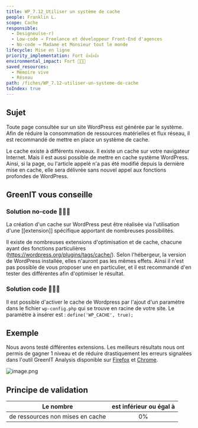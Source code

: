 ```yaml
---
title: WP_7.12_Utiliser un système de cache
people: Franklin L.
scope: Cache
responsible:
  - Designeu(se·r)
  - Low-code → Freelance et développeur Front-End d'agences
  - No-code → Madame et Monsieur tout le monde
lifecycle: Mise en ligne
priority_implementation: Fort 👍👍👍
environmental_impact: Fort 🌱🌱🌱
saved_resources:
  - Mémoire vive
  - Réseau
path: /fiches/WP_7.12-utiliser-un-systeme-de-cache
toIndex: true
---
```


## Sujet

Toute page consultée sur un site WordPress est générée par le système. Afin de réduire la consommation de ressources matérielles et flux réseau, il est recommandé de mettre en place un système de cache.

Le cache existe à différents niveaux. Il existe un cache sur votre navigateur Internet. Mais il est aussi possible de mettre en cache système WordPress. Ainsi, si la page, ou l'article appelé n'a pas été modifié depuis la dernière mise en cache, elle sera délivrée sans nouvel appel aux fonctions profondes de WordPress.

## GreenIT vous conseille

### Solution no-code 🌱🌱🌱

La création d'un cache sur WordPress peut être réalisée via l'utilisation d'une [[extension]] spécifique apportant de nombreuses possibilités.

Il existe de nombreuses extensions d'optimisation et de cache, chacune ayant des fonctions particulières (<https://wordpress.org/plugins/tags/cache/>). Selon l'hébergeur, la version de WordPress installée, elles n'auront pas les mêmes effets. Ainsi il n'est pas possible de vous proposer une en particulier, et il est recommandé d'en tester des différentes afin d'optimiser le résultat.

### Solution code 🌱🌱🌱

Il est possible d'activer le cache de Wordpress par l'ajout d'un paramètre dans le fichier `wp-config.php` qui se trouve en racine de votre site.
Le paramètre à insérer est :
`define('WP_CACHE', true);`

## Exemple

Nous avons testé différentes extensions.
Les meilleurs résultats nous ont permis de gagner 1 niveau et de réduire drastiquement les erreurs signalées dans l'outil GreenIT Analysis disponible sur [Firefox](https://addons.mozilla.org/fr/firefox/addon/greenit-analysis/) et [Chrome](https://chrome.google.com/webstore/detail/greenit-analysis/mofbfhffeklkbebfclfaiifefjflcpad?hl=fr).

![image.png](medias_12/64d7dafb-6ad4-4706-9b6a-5e6507959189_image.png)

## Principe de validation

| Le nombre                        | est inférieur ou égal à |
| -------------------------------- | :---------------------: |
| de ressources non mises en cache |           0%            |
